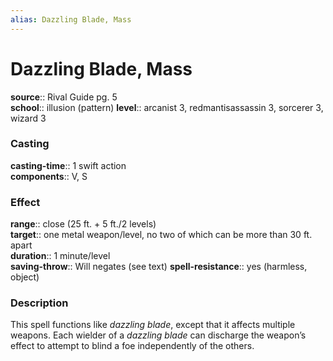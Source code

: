 ```yaml
---
alias: Dazzling Blade, Mass
---
```


# Dazzling Blade, Mass 

**source**:: Rival Guide pg. 5  
**school**:: illusion (pattern)
**level**:: arcanist 3, redmantisassassin 3, sorcerer 3, wizard 3

### Casting 

**casting-time**:: 1 swift action  
**components**:: V, S

### Effect 

**range**:: close (25 ft. + 5 ft./2 levels)  
**target**:: one metal weapon/level, no two of which can be more than 30 ft. apart  
**duration**:: 1 minute/level  
**saving-throw**:: Will negates (see text)
**spell-resistance**:: yes (harmless, object)

### Description 

This spell functions like *dazzling blade*, except that it affects multiple weapons. Each wielder of a *dazzling blade* can discharge the weapon’s effect to attempt to blind a foe independently of the others.
